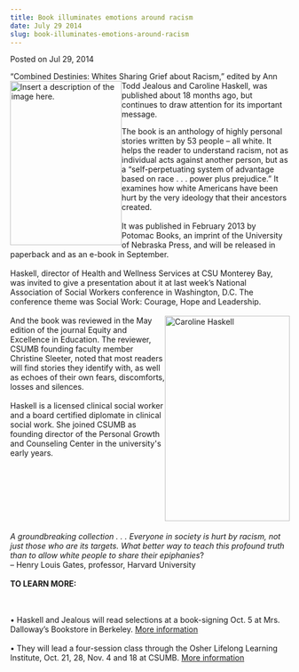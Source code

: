 ```yaml
---
title: Book illuminates emotions around racism
date: July 29 2014
slug: book-illuminates-emotions-around-racism
---
```


 



<span class="date">Posted on Jul 29, 2014    </span>
<p>&#x201C;Combined Destinies: Whites Sharing Grief about Racism,&#x201D; edited
by Ann Todd Jealous and Caroline&#xA0;<img alt="Insert a description of the image here." src="https://news.csumb.edu/sites/default/files/65/attachments/news/images/combined_destinies_book_jacket.png" style="width:201px; height:295px; float:left">Haskell, was
published about 18 months ago, but continues to draw attention for
its important message.</img></p>
<p>The book is an anthology of highly personal stories written by
53 people &#x2013; all white. It helps the reader to understand racism,
not as individual acts against another person, but as a
&#x201C;self-perpetuating system of advantage based on race . . . power
plus prejudice.&#x201D; It examines how white Americans have been hurt by
the very ideology that their ancestors created.<br>
<br>
It was published in February 2013 by Potomac Books, an imprint of
the University of Nebraska Press, and will be released in paperback
and as an e-book in September.<br>
<br>
Haskell, director of Health and Wellness Services at CSU Monterey
Bay, was invited to give a presentation about it at last week&#x2019;s
National Association of Social Workers conference in Washington,
D.C. The conference theme was Social Work: Courage, Hope and
Leadership.<br>
<br>
<img alt="Caroline Haskell" src="https://news.csumb.edu/sites/default/files/65/attachments/news/images/caroline_haskell.png" style="width:225px; height:369px; float:right">And the book was
reviewed in the May edition of the journal Equity and Excellence in
Education. The reviewer, CSUMB founding faculty member Christine
Sleeter, noted that most readers will find stories they identify
with, as well as echoes of their own fears, discomforts, losses and
silences.<br>
<br>
Haskell is a licensed clinical social worker and a board certified
diplomate in clinical social work. She joined CSUMB as founding
director of the Personal Growth and Counseling Center in the
university&apos;s early years.</br></br></img></br></br></br></br></br></br></p>
<p><em>A groundbreaking collection . . . Everyone in society is
hurt by racism, not just those who are its targets. What better way
to teach this profound truth than to allow white people to share
their epiphanies</em>?<br>
&#x2013; Henry Louis Gates, professor, Harvard University<br>
<br>
<strong>TO LEARN MORE:</strong></br></br></br></p>
<p>&#x2022; Haskell and Jealous will read selections at a book-signing
Oct. 5 at Mrs. Dalloway&#x2019;s Bookstore in Berkeley. <a href="https://www.mrsdalloways.com" rel="nofollow">More
information</a><br>
<br>
&#x2022; They will lead a four-session class through the Osher Lifelong
Learning Institute, Oct. 21, 28, Nov. 4 and 18 at CSUMB. <a href="https://csumb.edu/olli" rel="nofollow">More information</a></br></br></p>





 

